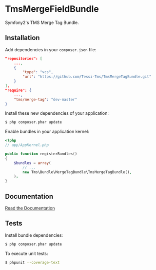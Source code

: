 TmsMergeFieldBundle
===================

Symfony2's TMS Merge Tag Bundle.


Installation
------------

Add dependencies in your `composer.json` file:
```json
"repositories": [
    ...,
    {
        "type": "vcs",
        "url": "https://github.com/Tessi-Tms/TmsMergeTagBundle.git"
    }
],
"require": {
    ...,
    "tms/merge-tag": "dev-master"
}
```

Install these new dependencies of your application:
```sh
$ php composer.phar update
```

Enable bundles in your application kernel:
```php
<?php
// app/AppKernel.php

public function registerBundles()
{
    $bundles = array(
        // ...
        new Tms\Bundle\MergeTagBundle\TmsMergeTagBundle(),
    );
}
```


Documentation
-------------

[Read the Documentation](Resources/doc/index.md)


Tests
-----

Install bundle dependencies:
```sh
$ php composer.phar update
```

To execute unit tests:
```sh
$ phpunit --coverage-text
```
